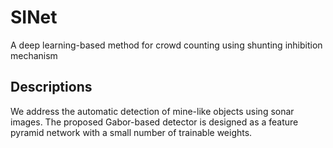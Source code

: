 # SINet
A deep learning-based method for crowd counting using shunting inhibition mechanism
## Descriptions
We address the automatic detection of mine-like objects using sonar images. The proposed Gabor-based detector is designed as a feature pyramid network
with a small number of trainable weights.

